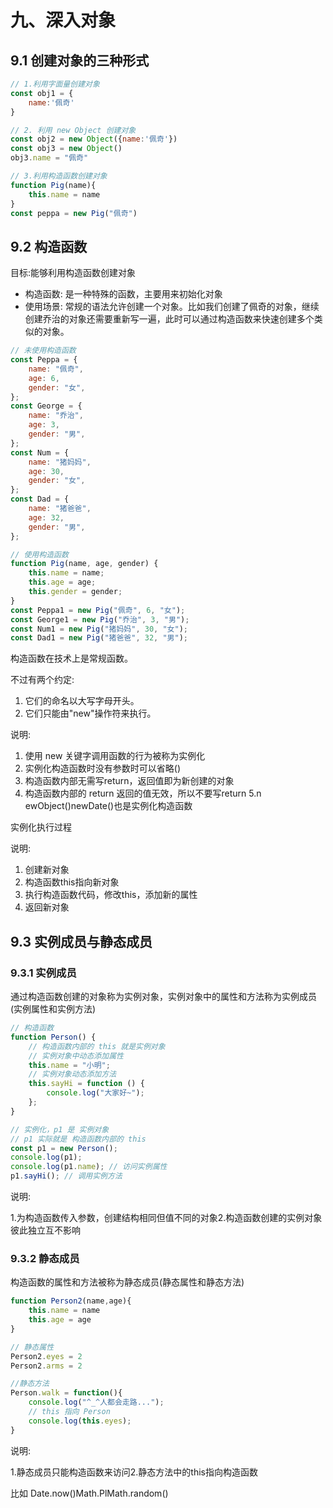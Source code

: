 # 九、深入对象

## 9.1 创建对象的三种形式

```js
// 1.利用字面量创建对象
const obj1 = {
    name:'佩奇'
}

// 2. 利用 new Object 创建对象
const obj2 = new Object({name:'佩奇'})
const obj3 = new Object()
obj3.name = "佩奇"

// 3.利用构造函数创建对象
function Pig(name){
    this.name = name
}
const peppa = new Pig("佩奇")
```


## 9.2 构造函数

目标:能够利用构造函数创建对象

- 构造函数: 是一种特殊的函数，主要用来初始化对象
- 使用场景: 常规的语法允许创建一个对象。比如我们创建了佩奇的对象，继续创建乔治的对象还需要重新写一遍，此时可以通过构造函数来快速创建多个类似的对象。

```js
// 未使用构造函数
const Peppa = {
    name: "佩奇",
    age: 6,
    gender: "女",
};
const George = {
    name: "乔治",
    age: 3,
    gender: "男",
};
const Num = {
    name: "猪妈妈",
    age: 30,
    gender: "女",
};
const Dad = {
    name: "猪爸爸",
    age: 32,
    gender: "男",
};

// 使用构造函数
function Pig(name, age, gender) {
    this.name = name;
    this.age = age;
    this.gender = gender;
}
const Peppa1 = new Pig("佩奇", 6, "女");
const George1 = new Pig("乔治", 3, "男");
const Num1 = new Pig("猪妈妈", 30, "女");
const Dad1 = new Pig("猪爸爸", 32, "男");
```

构造函数在技术上是常规函数。

不过有两个约定:

1. 它们的命名以大写字母开头。
2. 它们只能由"new"操作符来执行。


说明:
1. 使用 new 关键字调用函数的行为被称为实例化
2. 实例化构造函数时没有参数时可以省略()
3. 构造函数内部无需写return，返回值即为新创建的对象
4. 构造函数内部的 return 返回的值无效，所以不要写return
5.n ewObject()newDate()也是实例化构造函数

实例化执行过程

说明:
1. 创建新对象
2. 构造函数this指向新对象
3. 执行构造函数代码，修改this，添加新的属性
4. 返回新对象



## 9.3 实例成员与静态成员
### 9.3.1 实例成员

通过构造函数创建的对象称为实例对象，实例对象中的属性和方法称为实例成员(实例属性和实例方法)

```js
// 构造函数
function Person() {
    // 构造函数内部的 this 就是实例对象
    // 实例对象中动态添加属性
    this.name = "小明";
    // 实例对象动态添加方法
    this.sayHi = function () {
        console.log("大家好~");
    };
}

// 实例化，p1 是 实例对象
// p1 实际就是 构造函数内部的 this
const p1 = new Person();
console.log(p1);
console.log(p1.name); // 访问实例属性
p1.sayHi(); // 调用实例方法
```

说明:

1.为构造函数传入参数，创建结构相同但值不同的对象2.构造函数创建的实例对象彼此独立互不影响


### 9.3.2 静态成员

构造函数的属性和方法被称为静态成员(静态属性和静态方法)

```js
function Person2(name,age){
    this.name = name
    this.age = age
}

// 静态属性
Person2.eyes = 2
Person2.arms = 2

//静态方法
Person.walk = function(){
    console.log("^_^人都会走路...");
    // this 指向 Person
    console.log(this.eyes);
}
```

说明:

1.静态成员只能构造函数来访问2.静态方法中的this指向构造函数

比如 Date.now()Math.PlMath.random()
